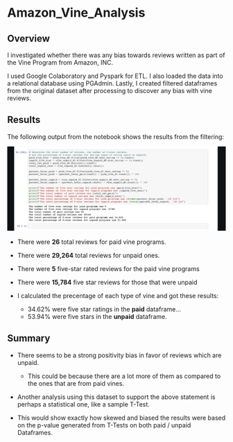 # Amazon_Vine_Analysis

## Overview

I investigated whether there was any bias towards reviews written as part of the Vine Program from Amazon, INC.

I used Google Colaboratory and Pyspark for ETL. I also loaded the data into a relational database using PGAdmin. Lastly, I created filtered dataframes from the original dataset after processing to discover any bias with vine reviews.

## Results

The following output from the notebook shows the results from the filtering:

![Summary_Vine](https://github.com/Kyle2Miles93/Amazon_Vine_Analysis/blob/main/Resources/Summary_Vine.png)


* There were **26** total reviews for paid vine programs.
* There were **29,264** total reviews for unpaid ones.

* There were **5** five-star rated reviews for the paid vine programs
* There were **15,784** five star reviews for those that were unpaid

* I calculated the precentage of each type of vine and got these results:

    - 34.62% were five star ratings in the **paid** dataframe...
    - 53.94% were five stars in the **unpaid** dataframe.

## Summary

* There seems to be a strong positivity bias in favor of reviews which are unpaid. 
  - This could be because there are a lot more of them as compared to the ones that are from paid vines.

* Another analysis using this dataset to support the above statement is perhaps a statistical one, like a sample T-Test. 
* This would show exactly how skewed and biased the results were based on the p-value generated from T-Tests on both paid / unpaid Dataframes.
